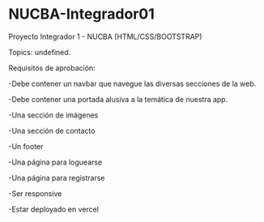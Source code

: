 # NUCBA-Integrador01
Proyecto Integrador 1 - NUCBA (HTML/CSS/BOOTSTRAP)

Topics: undefined.

Requisitos de aprobación:

-Debe contener un navbar que navegue las diversas secciones de la web.

-Debe contener una portada alusiva a la temática de nuestra app.

-Una sección de imágenes

-Una sección de contacto

-Un footer

-Una página para loguearse

-Una página para registrarse

-Ser responsive

-Estar deployado en vercel
